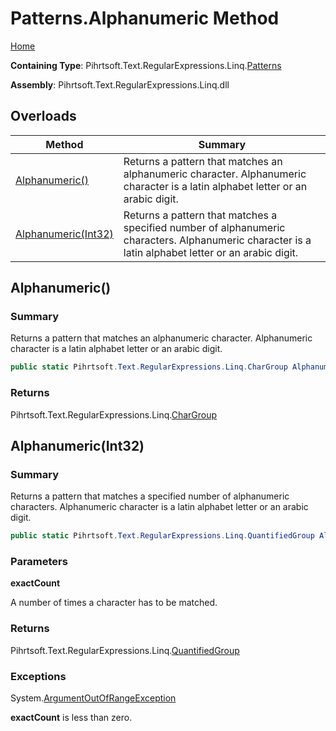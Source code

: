 # Patterns\.Alphanumeric Method

[Home](../../../../../../README.md)

**Containing Type**: Pihrtsoft\.Text\.RegularExpressions\.Linq\.[Patterns](../README.md)

**Assembly**: Pihrtsoft\.Text\.RegularExpressions\.Linq\.dll

## Overloads

| Method | Summary |
| ------ | ------- |
| [Alphanumeric()](#Pihrtsoft_Text_RegularExpressions_Linq_Patterns_Alphanumeric) | Returns a pattern that matches an alphanumeric character\. Alphanumeric character is a latin alphabet letter or an arabic digit\. |
| [Alphanumeric(Int32)](#Pihrtsoft_Text_RegularExpressions_Linq_Patterns_Alphanumeric_System_Int32_) | Returns a pattern that matches a specified number of alphanumeric characters\. Alphanumeric character is a latin alphabet letter or an arabic digit\. |

## Alphanumeric\(\) <a name="Pihrtsoft_Text_RegularExpressions_Linq_Patterns_Alphanumeric"></a>

### Summary

Returns a pattern that matches an alphanumeric character\. Alphanumeric character is a latin alphabet letter or an arabic digit\.

```csharp
public static Pihrtsoft.Text.RegularExpressions.Linq.CharGroup Alphanumeric()
```

### Returns

Pihrtsoft\.Text\.RegularExpressions\.Linq\.[CharGroup](../../CharGroup/README.md)

## Alphanumeric\(Int32\) <a name="Pihrtsoft_Text_RegularExpressions_Linq_Patterns_Alphanumeric_System_Int32_"></a>

### Summary

Returns a pattern that matches a specified number of alphanumeric characters\. Alphanumeric character is a latin alphabet letter or an arabic digit\.

```csharp
public static Pihrtsoft.Text.RegularExpressions.Linq.QuantifiedGroup Alphanumeric(int exactCount)
```

### Parameters

**exactCount**

A number of times a character has to be matched\.

### Returns

Pihrtsoft\.Text\.RegularExpressions\.Linq\.[QuantifiedGroup](../../QuantifiedGroup/README.md)

### Exceptions

System\.[ArgumentOutOfRangeException](https://docs.microsoft.com/en-us/dotnet/api/system.argumentoutofrangeexception)

**exactCount** is less than zero\.

